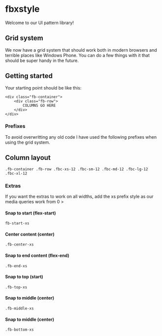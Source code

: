 # fbxstyle
Welcome to our UI pattern library!

## Grid system
We now have a grid system that should work both in modern browsers and terrible places like Windows Phone. You can do a few things with it that should be super handy in the future.

## Getting started
Your starting point should be like this:

```
<div class="fb-container">
	<div class="fb-row">
		COLUMNS GO HERE
	</div>
</div>
```

### Prefixes
To avoid overwritting any old code I have used the following prefixes when using the grid system.

## Column layout
``.fb-container .fb-row .fbc-xs-12 .fbc-sm-12 .fbc-md-12 .fbc-lg-12 .fbc-xl-12``

### Extras
If you want the extras to work on all widths, add the xs prefix style as our media queries work from 0 >

#### Snap to start (flex-start)
``fb-start-xs``

#### Center content (center)
``.fb-center-xs``

#### Snap to end content (flex-end)
``.fb-end-xs``

#### Snap to top (start)
``.fb-top-xs``

#### Snap to middle (center)
``.fb-middle-xs``


#### Snap to middle (center)
``.fb-bottom-xs``
